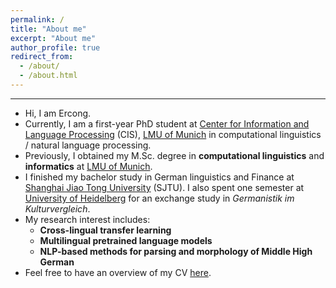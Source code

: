 ```yaml
---
permalink: /
title: "About me"
excerpt: "About me"
author_profile: true
redirect_from: 
  - /about/
  - /about.html
---
```


** **  

* Hi, I am Ercong.
* Currently, I am a first-year PhD student at [Center for Information and Language Processing](https://www.cis.lmu.de/) (CIS), 
[LMU of Munich](https://www.lmu.de/en/index.html) in computational linguistics / natural language processing.
* Previously, I obtained my M.Sc. degree in **computational linguistics** and **informatics** at 
[LMU of Munich](https://www.lmu.de/en/index.html).
* I finished my bachelor study in German linguistics and Finance at 
[Shanghai Jiao Tong University](https://schuetze.cis.lmu.de/) (SJTU). I also spent one semester at 
[University of Heidelberg](https://www.uni-heidelberg.de/en) for an exchange study in *Germanistik im Kulturvergleich*.
* My research interest includes: 
  * **Cross-lingual transfer learning**
  * **Multilingual pretrained language models**
  * **NLP-based methods for parsing and morphology of Middle High German**
* Feel free to have an overview of my CV [here](https://www.cip.ifi.lmu.de/~nie/Files/Resume_Nie.pdf).




